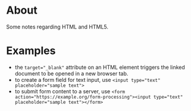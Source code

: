 # About

Some notes regarding HTML and HTML5.

# Examples
* the ```target="_blank"``` attribute on an HTML element triggers the linked document to be opened in a new browser tab.
* to create a form field for text input, use ```<input type="text" placeholder="sample text">``` 
* to submit form content to a server, use ```<form action="https://example.org/form-processing"><input type="text" placeholder="sample text"></form>```
